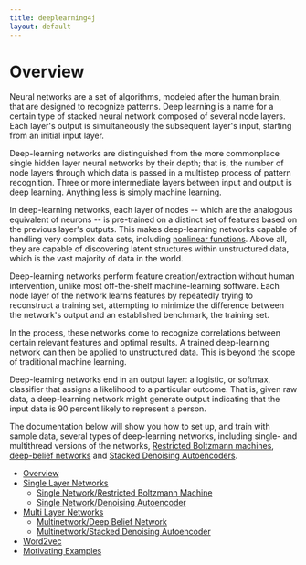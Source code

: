 ```yaml
---
title: deeplearning4j
layout: default
---
```


# Overview 

Neural networks are a set of algorithms, modeled after the human brain, that are designed to recognize patterns. Deep learning is a name for a certain type of stacked neural network composed of several node layers. Each layer's output is simultaneously the subsequent layer's input, starting from an initial input layer.  

Deep-learning networks are distinguished from the more commonplace single hidden layer neural networks by their depth; that is, the number of node layers through which data is passed in a multistep process of pattern recognition. Three or more intermediate layers between input and output is deep learning. Anything less is simply machine learning. 

In deep-learning networks, each layer of nodes -- which are the analogous equivalent of neurons -- is pre-trained on a distinct set of features based on the previous layer's outputs. This makes deep-learning networks capable of  handling very complex data sets, including [nonlinear functions](https://en.wikipedia.org/wiki/Nonlinear_system). Above all, they are capable of discovering latent structures within unstructured data, which is the vast majority of data in the world. 

Deep-learning networks perform feature creation/extraction without human intervention, unlike most off-the-shelf machine-learning software. Each node layer of the network learns features by repeatedly trying to reconstruct a training set, attempting to minimize the difference between the network's output and an established benchmark, the training set. 

In the process, these networks come to recognize correlations between certain relevant features and optimal results. A trained deep-learning network can then be applied to unstructured data. This is beyond the scope of traditional machine learning.

Deep-learning networks end in an output layer: a logistic, or softmax, classifier that assigns a likelihood to a particular outcome. That is, given raw data, a deep-learning network might generate output indicating that the input data is 90 percent likely to represent a person. 

The documentation below will show you how to set up, and train with sample data, several types of deep-learning networks, including single- and multithread versions of the networks, [Restricted Boltzmann machines](../restrictedboltzmannmachine.html), [deep-belief networks](../deepbeliefnetwork.html) and [Stacked Denoising Autoencoders](../stackeddenoisingautoencoder.html). 

* [Overview]({{site.baseurl}}/index.html)
* [Single Layer Networks]({{site.baseurl}}/multilayer.html)
    * [Single Network/Restricted Boltzmann Machine]({{site.baseurl}}/restrictedboltzmannmachine.html)
    * [Single Network/Denoising Autoencoder]({{site.baseurl}}/denoisingautoencoder.html)
* [Multi Layer Networks]({{site.baseurl}}/multinetwork.html)
    * [Multinetwork/Deep Belief Network]({{site.baseurl}}/deepbeliefnetwork.html)
    * [Multinetwork/Stacked Denoising Autoencoder]({{site.baseurl}}/stackedenoisingautoencoder.html)
* [Word2vec]({{site.baseurl}}/word2vec.html)
* [Motivating Examples]({{site.baseurl}}/examples.html)